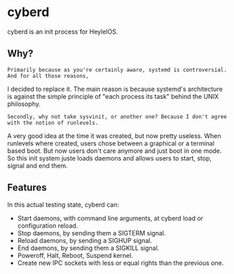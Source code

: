 # cyberd

cyberd is an init process for HeylelOS.

## Why?

	Primarily because as you're certainly aware, systemd is controversial. And for all those reasons,
I decided to replace it. The main reason is because systemd's architecture is against the simple
principle of "each process its task" behind the UNIX philosophy.

	Secondly, why not take sysvinit, or another one? Because I don't agree with the notion of runlevels.
A very good idea at the time it was created, but now pretty useless. When runlevels where created,
users chose between a graphical or a terminal based boot. But now users don't care anymore and just boot in one mode.
So this init system juste loads daemons and allows users to start, stop, signal and end them.

## Features

In this actual testing state, cyberd can:
- Start daemons, with command line arguments, at cyberd load or configuration reload.
- Stop daemons, by sending them a SIGTERM signal.
- Reload daemons, by sending a SIGHUP signal.
- End daemons, by sending them a SIGKILL signal.
- Poweroff, Halt, Reboot, Suspend kernel.
- Create new IPC sockets with less or equal rights than the previous one.

